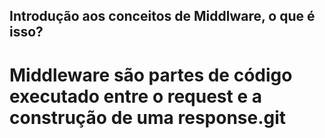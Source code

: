## Introdução aos conceitos de Middlware, o que é isso?

# Middleware são partes de código executado entre o request e a construção de uma response.git